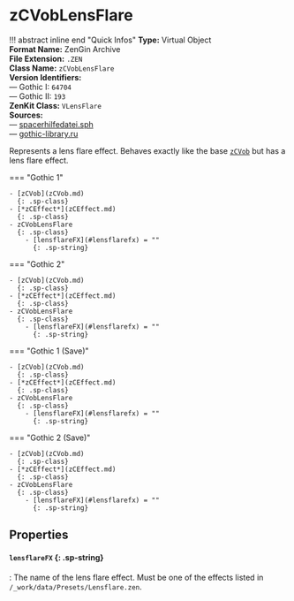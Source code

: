 # zCVobLensFlare

!!! abstract inline end "Quick Infos"
    **Type:** Virtual Object<br/>
    **Format Name:** ZenGin Archive<br/>
    **File Extension:** `.ZEN`<br/>
    **Class Name:** `zCVobLensFlare`<br/>
    **Version Identifiers:**<br />
    — Gothic I: `64704`<br/>
    — Gothic II: `193`<br/>
    **ZenKit Class:** `VLensFlare`<br/>
    **Sources:**<br/>
    — [spacerhilfedatei.sph](https://wiki.worldofgothic.de/doku.php?id=spacer:hilfedatei)<br/>
    — [gothic-library.ru](http://www.gothic-library.ru/publ/class_zcvoblensflare/1-1-0-524)

Represents a lens flare effect. Behaves exactly like the base [`zCVob`](zCVob.md) but has a lens flare effect.

=== "Gothic 1"

    - [zCVob](zCVob.md)
      {: .sp-class}
    - [*zCEffect*](zCEffect.md)
      {: .sp-class}
    - zCVobLensFlare
      {: .sp-class}
        - [lensflareFX](#lensflarefx) = ""
          {: .sp-string}

=== "Gothic 2"

    - [zCVob](zCVob.md)
      {: .sp-class}
    - [*zCEffect*](zCEffect.md)
      {: .sp-class}
    - zCVobLensFlare
      {: .sp-class}
        - [lensflareFX](#lensflarefx) = ""
          {: .sp-string}

=== "Gothic 1 (Save)"

    - [zCVob](zCVob.md)
      {: .sp-class}
    - [*zCEffect*](zCEffect.md)
      {: .sp-class}
    - zCVobLensFlare
      {: .sp-class}
        - [lensflareFX](#lensflarefx) = ""
          {: .sp-string}

=== "Gothic 2 (Save)"

    - [zCVob](zCVob.md)
      {: .sp-class}
    - [*zCEffect*](zCEffect.md)
      {: .sp-class}
    - zCVobLensFlare
      {: .sp-class}
        - [lensflareFX](#lensflarefx) = ""
          {: .sp-string}

## Properties

#### `lensflareFX` {: .sp-string}

:   The name of the lens flare effect. Must be one of the effects listed in `/_work/data/Presets/Lensflare.zen`.
